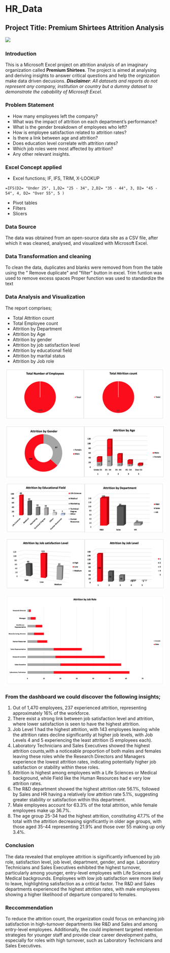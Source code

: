 # HR_Data
## Project Title: Premium Shirtees Attrition Analysis

![](6946EF2B-755F-4352-83A7-7A1D1277AFCF_4_5005_c.jpeg)

### Introduction
This is a Microsoft Excel project on attrition analysis of an imaginary organization called **Premium Shirtees**. 
The project is aimed at analysing and deriving insights to answer critical questions and help the orgnization make data driven decusions.
**_Disclaimer_**: _All datasets and reports do not represent any company, institution or country but a dummy dataset to demonstrate the cabability of Microsoft  Excel._

### Problem Statement
- How many employees left the company?
- What was the impact of attrition on each department’s performance?
- What is the gender breakdown of employees who left?
- How is employee satisfaction related to attrition rates?
- Is there a link between age and attrition?
- Does education level correlate with attrition rates?
- Which job roles were most affected by attrition?
- Any other relevant insights.

### Excel Concept applied
- Excel functions; IF, IFS, TRIM, X-LOOKUP
```excel
=IFS(D2= "Under 25", 1,D2= "25 - 34", 2,D2= "35 - 44", 3, D2= "45 - 54", 4, D2= "Over 55", 5 )
```
- Pivot tables
- Filters
- Slicers

### Data Source
The data was obtained from an open-source data site as a CSV file, after which it was cleaned, analysed, and visualized with Microsoft Excel.

### Data Transformation and cleaning
To clean the data, duplicates and blanks were removed from from the table using the " Remove duplicate" and "filter" button in excel.
Trim funtion was used to remove excess spaces
Proper function was used to standardize the text


### Data Analysis and Visualization
The report comprises;
- Total Attrition count
- Total Employee count
- Attrition by Department
- Attrition by Age
- Attrition by gender
- Attrition by job satisfaction level
- Attrition by educational field
- Attrition by marital status
- Attrition by Job role 

![](5.png)

![](4.png)

![](3.png)

![](2.png)

![](1.png)


### From the dashboard we could discover the following insights;
1.	Out of 1,470 employees, 237 experienced attrition, representing approximately 16% of the workforce.
2.	There exist a  strong link between job satisfaction level and attrition, where lower satisfaction is seen to have the highest attrition.
3.	Job Level 1 had the highest attrition, with 143 employees leaving while the attrition rates decline significantly at higher job levels, with Job Levels 4 and 5 experiencing the least attrition (5 employees each).
4.	Laboratory Technicians and Sales Executives showed the highest attrition counts,with a noticeable proportion of both males and females leaving these roles while the Research Directors and Managers experience the lowest attrition rates, indicating potentially higher job satisfaction or stability within these roles.
5.	Attrition is highest among employees with a Life Sciences or Medical background, while Field like the Human Resources had e very low attrition rates.
6.	The R&D department showed the highest attrition rate 56.1%, followed by Sales and HR having a relatively low attrition rate 5.1%, suggesting greater stability or satisfaction within this department.
7.	Male employees account for 63.3% of the total attrition, while female employees make up 36.7%.
8.	The age group 25-34 had the highest attrition, constituting 47.7% of the total with the attrition decreasing significantly in older age groups, with those aged 35-44 representing 21.9% and those over 55 making up only 3.4%.

### Conclusion
The data revealed that employee attrition is significantly influenced by job role, satisfaction level, job level, department, gender, and age. 
Laboratory Technicians and Sales Executives exhibited the highest turnover, particularly among younger, entry-level employees with Life Sciences and Medical backgrounds. 
Employees with low job satisfaction were more likely to leave, highlighting satisfaction as a critical factor. 
The R&D and Sales departments experienced the highest attrition rates, with male employees showing a higher likelihood of departure compared to females. 

### Reccommendation
To reduce the attrition count, the organization could focus on enhancing job satisfaction in high-turnover departments like R&D and Sales and among entry-level employees. Additionally, the could implement targeted retention strategies for younger staff and provide clear career development paths, especially for roles with high turnover, such as Laboratory Technicians and Sales Executives.


